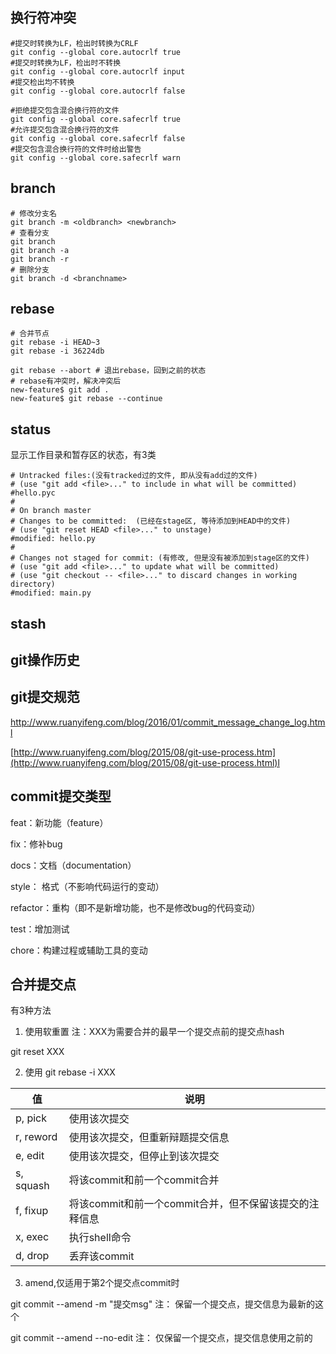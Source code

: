 ## 换行符冲突

```shell
#提交时转换为LF，检出时转换为CRLF
git config --global core.autocrlf true   
#提交时转换为LF，检出时不转换
git config --global core.autocrlf input   
#提交检出均不转换
git config --global core.autocrlf false
```

```shell
#拒绝提交包含混合换行符的文件
git config --global core.safecrlf true   
#允许提交包含混合换行符的文件
git config --global core.safecrlf false   
#提交包含混合换行符的文件时给出警告
git config --global core.safecrlf warn
```

## branch

```shell
# 修改分支名
git branch -m <oldbranch> <newbranch>
# 查看分支
git branch
git branch -a
git branch -r
# 删除分支
git branch -d <branchname>
```

## rebase

```shell
# 合并节点
git rebase -i HEAD~3 
git rebase -i 36224db
```

```shell
git rebase --abort # 退出rebase，回到之前的状态
# rebase有冲突时，解决冲突后
new-feature$ git add .
new-feature$ git rebase --continue
```

## status

显示工作目录和暂存区的状态，有3类

```shell
# Untracked files:(没有tracked过的文件, 即从没有add过的文件)
# (use "git add <file>..." to include in what will be committed)
#hello.pyc
#
# On branch master
# Changes to be committed:  (已经在stage区, 等待添加到HEAD中的文件)
# (use "git reset HEAD <file>..." to unstage)
#modified: hello.py
#
# Changes not staged for commit: (有修改, 但是没有被添加到stage区的文件)
# (use "git add <file>..." to update what will be committed)
# (use "git checkout -- <file>..." to discard changes in working directory)
#modified: main.py
```

## stash

## git操作历史

## git提交规范

http://www.ruanyifeng.com/blog/2016/01/commit_message_change_log.html

[http://www.ruanyifeng.com/blog/2015/08/git-use-process.htm](http://www.ruanyifeng.com/blog/2015/08/git-use-process.html)l

## commit提交类型

feat：新功能（feature）

fix：修补bug

docs：文档（documentation）

style： 格式（不影响代码运行的变动）

refactor：重构（即不是新增功能，也不是修改bug的代码变动）

test：增加测试

chore：构建过程或辅助工具的变动

## 合并提交点

有3种方法

1. 使用软重置 注：XXX为需要合并的最早一个提交点前的提交点hash

git reset XXX

2. 使用 git rebase -i XXX

| **值**    | **说明**                                               |
| --------- | ------------------------------------------------------ |
| p, pick   | 使用该次提交                                           |
| r, reword | 使用该次提交，但重新辩题提交信息                       |
| e, edit   | 使用该次提交，但停止到该次提交                         |
| s, squash | 将该commit和前一个commit合并                           |
| f, fixup  | 将该commit和前一个commit合并，但不保留该提交的注释信息 |
| x, exec   | 执行shell命令                                          |
| d, drop   | 丢弃该commit                                           |

3. amend,仅适用于第2个提交点commit时

git commit --amend -m "提交msg" 注： 保留一个提交点，提交信息为最新的这个

git commit --amend --no-edit   注： 仅保留一个提交点，提交信息使用之前的
